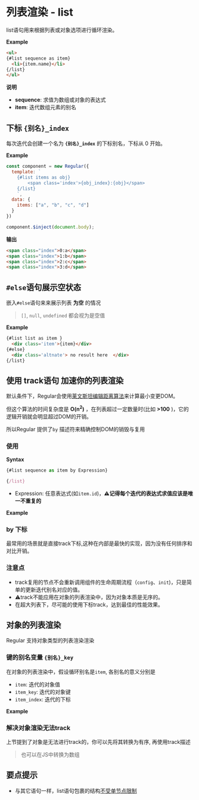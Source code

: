 
# 列表渲染 - list

list语句用来根据列表或对象选项进行循环渲染。

__Example__

```html
<ul>
{#list sequence as item}
  <li>{item.name}</li>
{/list}
</ul>

```

__说明__

* __sequence__: 求值为数组或对象的表达式
* __item__: 迭代数组元素的别名




## 下标 `{别名}_index`

每次迭代会创建一个名为 __`{别名}_index`__ 的下标别名，下标从 0 开始。

__Example__

```js
const component = new Regular({
  template: `
    {#list items as obj}
        <span class='index'>{obj_index}:{obj}</span>
    {/list}
    `,
  data: {
    items: ["a", "b", "c", "d"]
  }
})

component.$inject(document.body);

```

__输出__

```html
<span class="index">0:a</span>
<span class="index">1:b</span>
<span class="index">2:c</span>
<span class="index">3:d</span>
```

<a id="if"></a>


## `#else`语句展示空状态

嵌入`#else`语句来来展示列表 __为空__ 的情况

> `[]`, `null`, `undefined` 都会视为是空值


__Example__


```html
{#list list as item }
  <div class='item'>{item}</div>
{#else}
  <div class='altnate'> no result here  </div>
{/list}
```


<script async src="//jsfiddle.net/leeluolee/dn87x4yw/embed/js,result/"></script>




## 使用 track语句 加速你的列表渲染


默认条件下，Regular会使用[莱文斯坦编辑距离算法](https://en.wikipedia.org/wiki/Levenshtein_distance)来计算最小变更DOM。

但这个算法的时间复杂度是 <strong>O(n<sup>2</sup>)</strong> ，在列表超过一定数量时(比如 __>100__ )，它的逻辑开销就会明显超过DOM的开销。

所以Regular 提供了`by` 描述符来精确控制DOM的销毁与复用


### 使用

__Syntax__

```js
{#list sequence as item by Expression}

{/list}
```


- Expression: 任意表达式(如`item.id`)，__⚠️记得每个迭代的表达式求值应该是唯一不重复的__



__Example__


<script async src="//jsfiddle.net/leeluolee/zmp6y91s/embed/js,result/"></script>


### by 下标


最常用的场景就是直接track下标,这种在内部是最快的实现，因为没有任何排序和对比开销。

<script async src="//jsfiddle.net/leeluolee/wh0n4bq3/embed/js,result/"></script>


### 注意点

- track复用的节点不会重新调用组件的生命周期流程（`config`、`init`)，只是简单的更新迭代别名对应的值。
- ⚠️track不能应用在对象的列表渲染中，因为对象本质是无序的。
- 在超大列表下，尽可能的使用下标track，达到最佳的性能效果。



## 对象的列表渲染

Regular 支持对象类型的列表渲染渲染


### 键的别名变量 `{别名}_key`

在对象的列表渲染中，假设循环别名是`item`, 各别名的意义分别是

- `item`: 迭代的对象值
- `item_key`: 迭代的对象键
- `item_index`: 迭代的下标

__Example__

<script async src="//jsfiddle.net/leeluolee/gth68n9p/embed/js,result/"></script>

### 解决对象渲染无法track

上节提到了对象是无法进行track的，你可以先将其转换为有序, 再使用track描述

<script async src="//jsfiddle.net/leeluolee/u6fbzx2L/embed/js,result/"></script>


> 也可以在JS中转换为数组

## 要点提示


- 与其它语句一样，list语句包裹的结构[不受单节点限制](./#wrap-limit)

